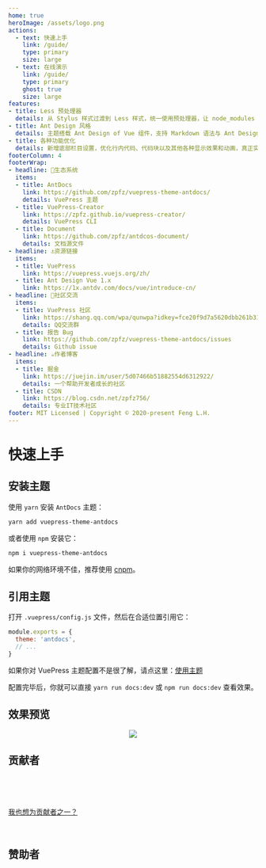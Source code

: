 ```yaml
---
home: true
heroImage: /assets/logo.png
actions:
  - text: 快速上手
    link: /guide/
    type: primary
    size: large
  - text: 在线演示
    link: /guide/
    type: primary
    ghost: true
    size: large
features:
- title: Less 预处理器
  details: 从 Stylus 样式过渡到 Less 样式，统一使用预处理器，让 node_modules 不再过度臃肿。
- title: Ant Design 风格
  details: 主题搭载 Ant Design of Vue 组件，支持 Markdown 语法与 Ant Design 组件混用。
- title: 各种功能优化
  details: 新增底部栏目设置，优化行内代码、代码块以及其他各种显示效果和动画，真正实现风格迁移。
footerColumn: 4
footerWrap: 
- headline: 🌿生态系统
  items:
  - title: AntDocs
    link: https://github.com/zpfz/vuepress-theme-antdocs/
    details: VuePress 主题
  - title: VuePress-Creator
    link: https://zpfz.github.io/vuepress-creator/
    details: VuePress CLI
  - title: Document
    link: https://github.com/zpfz/antdcos-document/
    details: 文档源文件
- headline: ⚓资源链接
  items:
  - title: VuePress
    link: https://vuepress.vuejs.org/zh/
  - title: Ant Design Vue 1.x
    link: https://1x.antdv.com/docs/vue/introduce-cn/
- headline: 💬社区交流
  items:
  - title: VuePress 社区
    link: https://shang.qq.com/wpa/qunwpa?idkey=fce20f9d7a5620dbb261b31b6bd01f726c9e24e7697fcba4ea7927d5dc971ac5
    details: QQ交流群
  - title: 报告 Bug
    link: https://github.com/zpfz/vuepress-theme-antdocs/issues
    details: Github issue
- headline: ☕作者博客
  items:
  - title: 掘金
    link: https://juejin.im/user/5d07466b51882554d6312922/
    details: 一个帮助开发者成长的社区
  - title: CSDN
    link: https://blog.csdn.net/zpfz756/
    details: 专业IT技术社区
footer: MIT Licensed | Copyright © 2020-present Feng L.H.
---
```


# 快速上手

## 安装主题

使用 `yarn` 安装 `AntDocs` 主题：
```bash
yarn add vuepress-theme-antdocs
```
或者使用 `npm` 安装它：
```bash
npm i vuepress-theme-antdocs
```
如果你的网络环境不佳，推荐使用 [cnpm](https://github.com/cnpm/cnpm)。

## 引用主题

打开 `.vuepress/config.js` 文件，然后在合适位置引用它：

```js
module.exports = {
  theme: 'antdocs',
  // ...
}
```
如果你对 VuePress 主题配置不是很了解，请点这里：[使用主题](https://vuepress.vuejs.org/zh/theme/using-a-theme.html#%E4%B8%BB%E9%A2%98%E7%9A%84%E7%BC%A9%E5%86%99)  

配置完毕后，你就可以直接 `yarn run docs:dev` 或 `npm run docs:dev` 查看效果。

## 效果预览

<p align="center"><img src="https://s2.ax1x.com/2020/02/28/3B3lOf.png"/></p>

## 贡献者

<p></p>

<a-tooltip placement="bottom">
  <template slot="title">
    左撇峰子
  </template>
  <a-avatar src="https://avatars.githubusercontent.com/u/49757965?v=4" :size="54"/>
</a-tooltip>
&ensp;
<a-tooltip placement="bottom">
  <template slot="title">
    Guojun Chen
  </template>
  <a-avatar src="https://avatars.githubusercontent.com/u/10856371?v=4" :size="54"/>
</a-tooltip> 
&ensp;
<a-tooltip placement="bottom">
  <template slot="title">
    Baiang
  </template>
  <a-avatar src="https://avatars.githubusercontent.com/u/8638857?v=4" :size="54"/>
</a-tooltip>  
&ensp;
<a-tooltip placement="bottom">
  <template slot="title">
    Yexk_M
  </template>
  <a-avatar src="https://avatars.githubusercontent.com/u/19749521?v=4" :size="54"/>
</a-tooltip> 
&ensp;
<a-tooltip placement="bottom">
  <template slot="title">
    kitaharafay
  </template>
  <a-avatar src="https://avatars.githubusercontent.com/u/37034015?v=4" :size="54"/>
</a-tooltip> 
&ensp;
<a-tooltip placement="bottom">
  <template slot="title">
    xkloveme
  </template>
  <a-avatar src="https://avatars.githubusercontent.com/u/29595042?v=4" :size="54"/>
</a-tooltip> 


<p>&nbsp; </p>  

[我也想为贡献者之一？](https://github.com/zpfz/vuepress-theme-antdocs/pulls)

<p>&nbsp; </p> 

## 赞助者  

<p></p>

<a-tooltip placement="bottom">
  <template slot="title">
    Roy Kid
  </template>
  <a-avatar src="https://s1.ax1x.com/2020/03/17/8dnGRA.th.jpg" :size="54"/>
</a-tooltip>


<Msg />